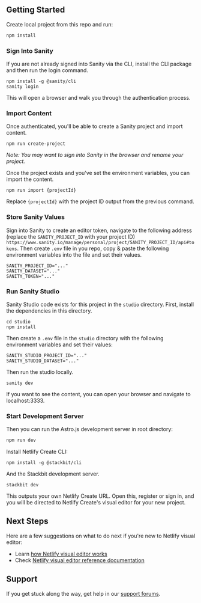 ## Getting Started

Create local project from this repo and run:

```txt
npm install
```

### Sign Into Sanity

If you are not already signed into Sanity via the CLI, install the CLI package and then run the login command.

    npm install -g @sanity/cli
    sanity login

This will open a browser and walk you through the authentication process.

### Import Content

Once authenticated, you'll be able to create a Sanity project and import content.

    npm run create-project

_Note: You may want to sign into Sanity in the browser and rename your project._

Once the project exists and you've set the environment variables, you can import the content.

    npm run import {projectId}

Replace `{projectId}` with the project ID output from the previous command.

### Store Sanity Values

Sign into Sanity to create an editor token, navigate to the following address (replace the `SANITY_PROJECT_ID` with your project ID) `https://www.sanity.io/manage/personal/project/SANITY_PROJECT_ID/api#tokens`. Then create `.env` file in you repo, copy & paste the following environment variables into the file and set their values.

```plain
SANITY_PROJECT_ID="..."
SANITY_DATASET="..."
SANITY_TOKEN="..."
```

### Run Sanity Studio

Sanity Studio code exists for this project in the `studio` directory. First, install the dependencies in this directory.

    cd studio
    npm install

Then create a `.env` file in the `studio` directory with the following environment variables and set their values:

```plain
SANITY_STUDIO_PROJECT_ID="..."
SANITY_STUDIO_DATASET="..."
```

Then run the studio locally.

    sanity dev

If you want to see the content, you can open your browser and navigate to localhost:3333.

### Start Development Server

Then you can run the Astro.js development server in root directory:

```txt
npm run dev
```

Install Netlify Create CLI:

    npm install -g @stackbit/cli

And the Stackbit development server.

    stackbit dev

This outputs your own Netlify Create URL. Open this, register or sign in, and you will be directed to Netlify Create's visual editor for your new project.

## Next Steps

Here are a few suggestions on what to do next if you're new to Netlify visual editor:

- Learn [how Netlify visual editor works](https://docs.netlify.com/create/concepts/how-create-works/)
- Check [Netlify visual editor reference documentation](https://visual-editor-reference.netlify.com/)

## Support

If you get stuck along the way, get help in our [support forums](https://answers.netlify.com/).

